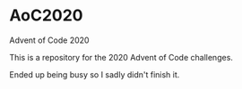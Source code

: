 # AoC2020
Advent of Code 2020

This is a repository for the 2020 Advent of Code challenges. 

Ended up being busy so I sadly didn't finish it. 
